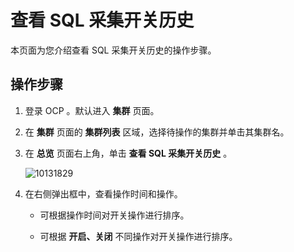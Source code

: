 查看 SQL 采集开关历史
==================================

本页面为您介绍查看 SQL 采集开关历史的操作步骤。

操作步骤
-------------------------

1. 登录 OCP 。默认进入 **集群** 页面。



2. 在 **集群** 页面的 **集群列表** 区域，选择待操作的集群并单击其集群名。



3. 在 **总览** 页面右上角，单击 **查看 SQL 采集开关历史** 。

   ![10131829](https://help-static-aliyun-doc.aliyuncs.com/assets/img/zh-CN/8685987361/p338539.png)


4. 在右侧弹出框中，查看操作时间和操作。

   * 可根据操作时间对开关操作进行排序。



   * 可根据 **开启、关闭** 不同操作对开关操作进行排序。
